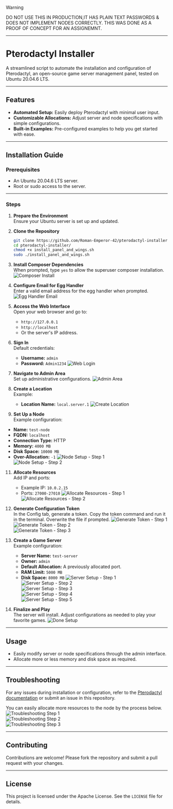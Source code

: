 > [!WARNING]
> DO NOT USE THIS IN PRODUCTION,IT HAS PLAIN TEXT PASSWORDS & DOES NOT IMPLEMENT NODES CORRECTLY. THIS WAS DONE AS A PROOF OF CONCEPT FOR AN ASSIGNEMNT.


---

# Pterodactyl Installer

A streamlined script to automate the installation and configuration of Pterodactyl, an open-source game server management panel, tested on Ubuntu 20.04.6 LTS.

---

## Features

- **Automated Setup:** Easily deploy Pterodactyl with minimal user input.
- **Customizable Allocations:** Adjust server and node specifications with simple configurations.
- **Built-in Examples:** Pre-configured examples to help you get started with ease.

---

## Installation Guide

### Prerequisites

- An Ubuntu 20.04.6 LTS server.
- Root or sudo access to the server.

---

### Steps

1. **Prepare the Environment**  
   Ensure your Ubuntu server is set up and updated.

2. **Clone the Repository**
   ```bash
   git clone https://github.com/Roman-Emperor-42/pterodactyl-installer.git
   cd pterodactyl-installer/
   chmod +x install_panel_and_wings.sh
   sudo ./install_panel_and_wings.sh
   ```
3. **Install Composer Dependencies**  
   When prompted, type `yes` to allow the superuser composer installation.
   ![Composer Install](images/3-composer.png)

4. **Configure Email for Egg Handler**  
   Enter a valid email address for the egg handler when prompted.
   ![Egg Handler Email](images/4-egg-handler.png)

5. **Access the Web Interface**  
   Open your web browser and go to:
   - `http://127.0.0.1`
   - `http://localhost`
   - Or the server's IP address.

6. **Sign In**  
   Default credentials:
   - **Username:** `admin`
   - **Password:** `Admin1234`
   ![Web Login](images/5-login.png)

7. **Navigate to Admin Area**  
   Set up administrative configurations.
   ![Admin Area](images/7-admin.png)


9. **Create a Location**  
   Example:
   - **Location Name:** `local.server.1`
   ![Create Location](images/8-Location.png)

10. **Set Up a Node**  
   Example configuration:
   - **Name:** `test-node`
   - **FQDN:** `localhost`
   - **Connection Type:** HTTP
   - **Memory:** `4000 MB`
   - **Disk Space:** `10000 MB`
   - **Over-Allocation:** `-1`
   ![Node Setup - Step 1](images/9-node-1.png)  
   ![Node Setup - Step 2](images/9-node-2.png)

11. **Allocate Resources**  
    Add IP and ports:
    - Example IP: `10.0.2.15`
    - Ports: `27000-27010`
    ![Allocate Resources - Step 1](images/10-allocate-1.png)  
    ![Allocate Resources - Step 2](images/10-allocate-2.png)

12. **Generate Configuration Token**  
    In the Config tab, generate a token. Copy the token command and run it in the terminal. Overwrite the file if prompted.
    ![Generate Token - Step 1](images/11-token-1.png)  
    ![Generate Token - Step 2](images/11-token-2.png)  
    ![Generate Token - Step 3](images/11-token-3.png)

13. **Create a Game Server**  
    Example configuration:
    - **Server Name:** `test-server`
    - **Owner:** `admin`
    - **Default Allocation:** A previously allocated port.
    - **RAM Limit:** `5000 MB`
    - **Disk Space:** `8000 MB`
    ![Server Setup - Step 1](images/12-server-1.png)  
    ![Server Setup - Step 2](images/12-server-2.png)  
    ![Server Setup - Step 3](images/12-server-3.png)  
    ![Server Setup - Step 4](images/12-server-4.png)  
    ![Server Setup - Step 5](images/12-server-5.png)

14. **Finalize and Play**  
    The server will install. Adjust configurations as needed to play your favorite games.
    ![Done Setup](images/13-done.png)

---

## Usage

- Easily modify server or node specifications through the admin interface.
- Allocate more or less memory and disk space as required.

---

## Troubleshooting

For any issues during installation or configuration, refer to the [Pterodactyl documentation](https://pterodactyl.io) or submit an issue in this repository.  

You can easily allocate more resources to the node by the process below.
![Troubleshooting Step 1](images/99-troubleshooting-1.png)  
![Troubleshooting Step 2](images/99-troubleshooting-2.png)  
![Troubleshooting Step 3](images/99-troubleshooting-3.png)

---

## Contributing

Contributions are welcome! Please fork the repository and submit a pull request with your changes.

---

## License

This project is licensed under the Apache License. See the `LICENSE` file for details.

